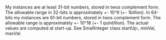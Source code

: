 My instances are at least 31-bit numbers, stored in twos complement form. The allowable range in 32-bits is approximately +- 10^9 (+- 1billion).  In 64-bits my instances are 61-bit numbers, stored in twos complement form. The allowable range is approximately +- 10^18 (+- 1 quintillion).   The actual values are computed at start-up.  See SmallInteger class startUp:, minVal, maxVal.